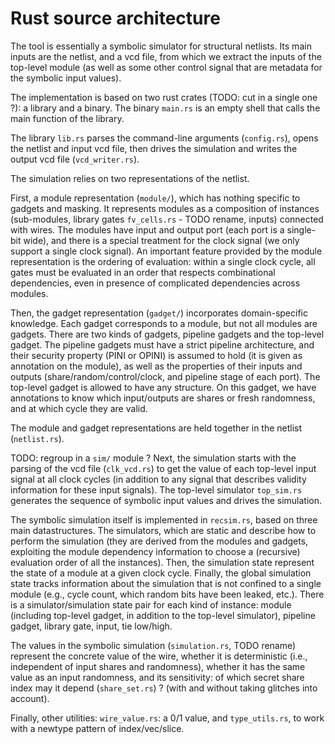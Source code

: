 # Rust source architecture

The tool is essentially a symbolic simulator for structural netlists.
Its main inputs are the netlist, and a vcd file, from which we extract the
inputs of the top-level module (as well as some other control signal that are
metadata for the symbolic input values).

The implementation is based on two rust crates (TODO: cut in a single one ?): a
library and a binary. The binary `main.rs` is an empty shell that calls the main function
of the library.

The library `lib.rs` parses the command-line arguments (`config.rs`), opens the
netlist and input vcd file, then drives the simulation and writes the output
vcd file (`vcd_writer.rs`).

The simulation relies on two representations of the netlist.

First, a module representation (`module/`), which has nothing specific to
gadgets and masking. It represents modules as a composition of instances
(sub-modules, library gates `fv_cells.rs` - TODO rename, inputs) connected with
wires. The modules have input and output port (each port is a single-bit wide),
and there is a special treatment for the clock signal (we only support a single
clock signal). An important feature provided by the module representation is
the ordering of evaluation: within a single clock cycle, all gates must be
evaluated in an order that respects combinational dependencies, even in
presence of complicated dependencies across modules.

Then, the gadget representation (`gadget/`) incorporates domain-specific knowledge.
Each gadget corresponds to a module, but not all modules are gadgets.
There are two kinds of gadgets, pipeline gadgets and the top-level gadget.
The pipeline gadgets must have a strict pipeline architecture, and their
security property (PINI or OPINI) is assumed to hold (it is given as annotation
on the module), as well as the properties of their inputs and outputs
(share/random/control/clock, and pipeline stage of each port).
The top-level gadget is allowed to have any structure.
On this gadget, we have annotations to know which input/outputs are shares or
fresh randomness, and at which cycle they are valid.

The module and gadget representations are held together in the netlist (`netlist.rs`).

TODO: regroup in a `sim/` module ?
Next, the simulation starts with the parsing of the vcd file (`clk_vcd.rs`) to
get the value of each top-level input signal at all clock cycles (in addition
to any signal that describes validity information for these input signals).
The top-level simulator `top_sim.rs` generates the sequence of symbolic input
values and drives the simulation.

The symbolic simulation itself is implemented in `recsim.rs`, based on three
main datastructures.
The simulators, which are static and describe how to
perform the simulation (they are derived from the modules and gadgets,
exploiting the module dependency information to choose a (recursive) evaluation
order of all the instances).
Then, the simulation state represent the state of a module at a given clock cycle.
Finally, the global simulation state tracks information about the simulation
that is not confined to a single module (e.g., cycle count, which random bits
have been leaked, etc.).
There is a simulator/simulation state pair for each kind of instance: module
(including top-level gadget, in addition to the top-level simulator), pipeline
gadget, library gate, input, tie low/high.

The values in the symbolic simulation (`simulation.rs`, TODO rename) represent
the concrete value of the wire, whether it is deterministic (i.e., independent
of input shares and randomness), whether it has the same value as an input
randomness, and its sensitivity: of which secret share index may it depend
(`share_set.rs`) ? (with and without taking glitches into account).

Finally, other utilities: `wire_value.rs`: a 0/1 value, and `type_utils.rs`, to
work with a newtype pattern of index/vec/slice.
